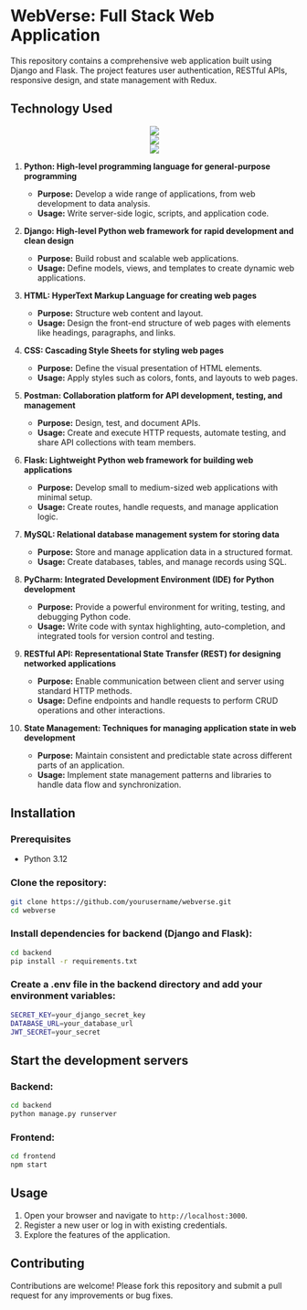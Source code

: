 # WebVerse: Full Stack Web Application

This repository contains a comprehensive web application built using Django and Flask. The project features user authentication, RESTful APIs, responsive design, and state management with Redux.

## Technology Used

<p align="center">
  <a href="https://skillicons.dev">
    <img src="https://skillicons.dev/icons?i=django,html,css,postman,flask"/><br>
    <img src="https://skillicons.dev/icons?i=python,pycharm"/><br>
    <img src="https://skillicons.dev/icons?i=mysql"/>
  </a>
</p>

1. **Python: High-level programming language for general-purpose programming**
   - **Purpose:** Develop a wide range of applications, from web development to data analysis.
   - **Usage:** Write server-side logic, scripts, and application code.

2. **Django: High-level Python web framework for rapid development and clean design**
   - **Purpose:** Build robust and scalable web applications.
   - **Usage:** Define models, views, and templates to create dynamic web applications.

3. **HTML: HyperText Markup Language for creating web pages**
   - **Purpose:** Structure web content and layout.
   - **Usage:** Design the front-end structure of web pages with elements like headings, paragraphs, and links.

4. **CSS: Cascading Style Sheets for styling web pages**
   - **Purpose:** Define the visual presentation of HTML elements.
   - **Usage:** Apply styles such as colors, fonts, and layouts to web pages.

5. **Postman: Collaboration platform for API development, testing, and management**
   - **Purpose:** Design, test, and document APIs.
   - **Usage:** Create and execute HTTP requests, automate testing, and share API collections with team members.

6. **Flask: Lightweight Python web framework for building web applications**
   - **Purpose:** Develop small to medium-sized web applications with minimal setup.
   - **Usage:** Create routes, handle requests, and manage application logic.

7. **MySQL: Relational database management system for storing data**
   - **Purpose:** Store and manage application data in a structured format.
   - **Usage:** Create databases, tables, and manage records using SQL.

8. **PyCharm: Integrated Development Environment (IDE) for Python development**
   - **Purpose:** Provide a powerful environment for writing, testing, and debugging Python code.
   - **Usage:** Write code with syntax highlighting, auto-completion, and integrated tools for version control and testing.

9. **RESTful API: Representational State Transfer (REST) for designing networked applications**
   - **Purpose:** Enable communication between client and server using standard HTTP methods.
   - **Usage:** Define endpoints and handle requests to perform CRUD operations and other interactions.

10. **State Management: Techniques for managing application state in web development**
    - **Purpose:** Maintain consistent and predictable state across different parts of an application.
    - **Usage:** Implement state management patterns and libraries to handle data flow and synchronization.

## Installation

### Prerequisites
- Python 3.12

### Clone the repository:
```bash
git clone https://github.com/yourusername/webverse.git
cd webverse
```

### Install dependencies for backend (Django and Flask):
```bash
cd backend
pip install -r requirements.txt
```

### Create a .env file in the backend directory and add your environment variables:
```bash
SECRET_KEY=your_django_secret_key
DATABASE_URL=your_database_url
JWT_SECRET=your_secret
```

## Start the development servers
### Backend:
```bash
cd backend
python manage.py runserver
```
### Frontend:
```bash
cd frontend
npm start
```

## Usage

1. Open your browser and navigate to `http://localhost:3000`.
2. Register a new user or log in with existing credentials.
3. Explore the features of the application.

## Contributing

Contributions are welcome! Please fork this repository and submit a pull request for any improvements or bug fixes.


